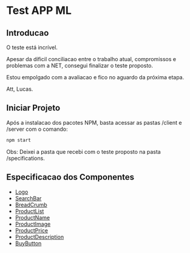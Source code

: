 # Test APP ML

## Introducao

O teste está incrível.

Apesar da díficil conciliacao entre o trabalho atual, compromissos e problemas com a NET, consegui finalizar o teste proposto.

Estou empolgado com a avaliacao e fico no aguardo da próxima etapa.

Att,
Lucas.

## Iniciar Projeto

Após a instalacao dos pacotes NPM, basta acessar as pastas /client e /server com o comando:

```sh
npm start
```

Obs: Deixei a pasta que recebi com o teste proposto na pasta /specifications.

## Especificacao dos Componentes

- [Logo]()
- [SearchBar]()
- [BreadCrumb]()
- [ProductList]()
- [ProductName]()
- [ProductImage]()
- [ProductPrice]()
- [ProductDescription]()
- [BuyButton]()